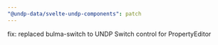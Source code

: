 ```yaml
---
"@undp-data/svelte-undp-components": patch
---
```


fix: replaced bulma-switch to UNDP Switch control for PropertyEditor
